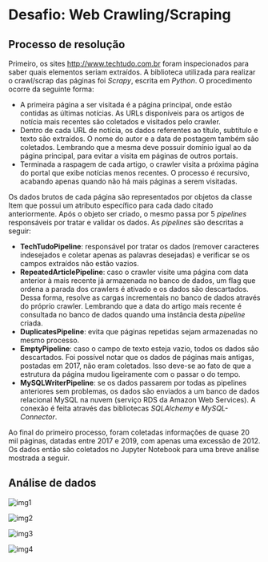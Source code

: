 # Desafio: Web Crawling/Scraping 

## Processo de resolução
Primeiro, os sites http://www.techtudo.com.br foram inspecionados para saber quais elementos seriam extraídos. A biblioteca utilizada para realizar o crawl/scrap das páginas foi <i>Scrapy</i>, escrita em <i>Python</i>. O procedimento ocorre da seguinte forma:

- A primeira página a ser visitada é a página principal, onde estão contidas as últimas notícias. As URLs disponíveis para os artigos de notícia mais recentes são coletados e visitados pelo crawler.
- Dentro de cada URL de notícia, os dados referentes ao título, subtítulo e texto são extraídos. O nome do autor e a data de postagem também são coletados. Lembrando que a mesma deve possuir domínio igual ao da página principal, para evitar a visita em páginas de outros portais.
- Terminada a raspagem de cada artigo, o crawler visita a próxima página do portal que exibe notícias menos recentes. O processo é recursivo, acabando apenas quando não há mais páginas a serem visitadas.

Os dados brutos de cada página são representados por objetos da classe Item que possui um atributo específico para cada dado citado anteriormente. Após o objeto ser criado, o mesmo passa por 5 <i>pipelines</i> responsáveis por tratar e validar os dados. As <i>pipelines</i> são descritas a seguir:

- <b>TechTudoPipeline</b>: responsável por tratar os dados (remover caracteres indesejados e coletar apenas as palavras desejadas) e verificar se os campos extraídos não estão vazios.
- <b>RepeatedArticlePipeline</b>: caso o crawler visite uma página com data anterior à mais recente já armazenada no banco de dados, um flag que ordena a parada dos crawlers é ativado e os dados são descartados. Dessa forma, resolve as cargas incrementais no banco de dados através do próprio crawler. Lembrando que a data do artigo mais recente é consultada no banco de dados quando uma instância desta <i>pipeline</i>  criada.
- <b>DuplicatesPipeline</b>: evita que páginas repetidas sejam armazenadas no mesmo processo.
- <b>EmptyPipeline</b>: caso o campo de texto esteja vazio, todos os dados são descartados. Foi possível notar que os dados de páginas mais antigas, postadas em 2017, não eram coletados. Isso deve-se ao fato de que a estrutura da página mudou ligeiramente com o passar o do tempo.
- <b>MySQLWriterPipeline</b>: se os dados passarem por todas as pipelines anteriores sem problemas, os dados são enviados a um banco de dados relacional MySQL na nuvem (serviço RDS da Amazon Web Services). A conexão é feita através das bibliotecas <i>SQLAlchemy</i> e <i>MySQL-Connector</i>.

Ao final do primeiro processo, foram coletadas informações de quase 20 mil páginas, datadas entre 2017 e 2019, com apenas uma excessão de 2012. Os dados então são coletados no Jupyter Notebook para uma breve análise mostrada a seguir.

## Análise de dados

![img1](https://i.ibb.co/Xj0Y48r/articles-per-year.png)

![img2](https://i.ibb.co/SKXx8vY/authors.png)

![img3](https://i.ibb.co/jLtJn3v/Captura-de-tela-de-2019-10-08-23-04-28.png)

![img4](https://i.ibb.co/7Ytb8Bk/Captura-de-tela-de-2019-10-08-21-30-34.png)


